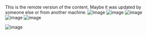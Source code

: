 

This is the remote version of the content.
Maybe it was updated by someone else or from another machine.
![Image](https://github.com/user-attachments/assets/e9e6b2c2-9d8b-405e-aa4a-04e0c345f592)
![image](https://github.com/user-attachments/assets/d5fca5ef-7ffa-48aa-8a50-9053bb5f1724)
![image](https://github.com/user-attachments/assets/4b28081f-80b4-44ee-913d-319ab73f6b44)
![image](https://github.com/user-attachments/assets/d69102b6-210e-48f2-876f-a96b823888bb)
![image](https://github.com/user-attachments/assets/d91e9a0a-f73a-43e9-a244-850cabf89584)

![image](https://github.com/user-attachments/assets/830cc56a-d642-4437-be68-7f1cd077f0e4)








